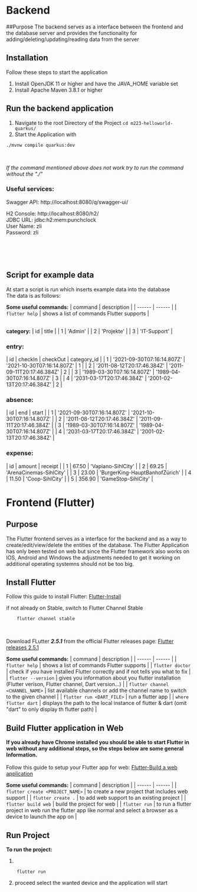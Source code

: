 # Backend

##Purpose
The backend serves as a interface between the frontend and the database server and provides the functionality for adding/deleting/updating/reading data from the server

## Installation
Follow these steps to start the application
1. Install OpenJDK 11 or higher and have the JAVA_HOME variable set 
2. Install Apache Maven 3.8.1 or higher

## Run the backend application
1. Navigate to the root Directory of the Project
`cd m223-helloworld-quarkus/`
2. Start the Application with 
```shell script
./mvnw compile quarkus:dev
```
<br/>

_If the command mentioned above does not work try to run the command without the "./"_

### Useful services:

Swagger API: http://localhost:8080/q/swagger-ui/

H2 Console: http://localhost:8080/h2/ <br/>
JDBC URL: jdbc:h2:mem:punchclock <br/>
User Name: zli <br/>
Password: zli

<br/>
<br/>
<br/>

## Script for example data
At start a script is run which inserts example data into the database <br/>
The data is as follows:
<br/>

**Some useful commands:**
| command | description |
| ------ | ------ |
| `flutter help` | shows a list of commands Flutter supports |
<br/>
<br/>

**category:**
| id | title |
| 1 | 'Admin' |
| 2 | 'Projekte' |
| 3 | 'IT-Support' |
<br/>

### entry:
| id | checkIn | checkOut | category_id |
| 1 | '2021-09-30T07:16:14.807Z' | '2021-10-30T07:16:14.807Z' | 1 |
| 2 | '2011-08-12T20:17:46.384Z' | '2011-09-11T20:17:46.384Z' | 2 |
| 3 | '1989-03-30T07:16:14.807Z' | '1989-04-30T07:16:14.807Z' | 3 |
| 4 | '2031-03-17T20:17:46.384Z' | '2001-02-13T20:17:46.384Z' | 2 |
### absence:
| id | end | start |
| 1 | '2021-09-30T07:16:14.807Z' | '2021-10-30T07:16:14.807Z' |
| 2 | '2011-08-12T20:17:46.384Z' | '2011-09-11T20:17:46.384Z' |
| 3 | '1989-03-30T07:16:14.807Z' | '1989-04-30T07:16:14.807Z' |
| 4 | '2031-03-17T20:17:46.384Z' | '2001-02-13T20:17:46.384Z' |
### expense:
| id | amount | receipt |
| 1 | 67.50 | 'Vapiano-SihlCity' |
| 2 | 69.25 | 'ArenaCinemas-SihlCity' |
| 3 | 23.00 | 'BurgerKing-HauptBanhofZürich' |
| 4 | 11.50 | 'Coop-SihlCity' |
| 5 | 356.90 | 'GameStop-SihlCity'  |


# Frontend (Flutter)
## Purpose
The Flutter frontend serves as a interface for the backend and as a way to create/edit/view/delete the entities of the database.
The Flutter Application has only been tested on web but since the Flutter framework also works on IOS, Android and Windows the adjustments needed to get it working on additional operating systemns should not be too big.

## Install Flutter
Follow this guide to install Flutter: 
[Flutter-Install](https://flutter.dev/docs/get-started/install)<br/>

if not already on Stable, switch to Flutter Channel Stable<br/>
```shell script
    flutter channel stable
```
<br/>

Download FLutter **_2.5.1_** from the official Flutter releases page: [Flutter releases 2.5.1](https://flutter.dev/docs/development/tools/sdk/releases)<br/>

**Some useful commands:**
| command | description |
| ------ | ------ |
| `flutter help` | shows a list of commands Flutter supports |
| `flutter doctor` | check if you have installed Flutter correctly and if not tells you what to fix |
| `flutter --version` | gives you information about you flutter installation (Flutter verison, Flutter channel, Dart version...) |
| `flutter channel <CHANNEL_NAME>` | list available channels or add the channel name to switch to the given channel |
| `flutter run <DART_FILE>` | run a flutter app |
| `where flutter dart` | displays the path to the local instance of flutter & dart (omit "dart" to only display th flutter path) |

## Build Flutter application in Web
**If you already have Chrome installed you should be able to start Flutter in web without any additional steps, so the steps below are some general Information.**
<br/>
<br/>
Follow this guide to setup your Flutter app for web: [Flutter-Build a web application](https://flutter.dev/docs/get-started/web)

**Some useful commands:**
| command | description |
| ------ | ------ |
| `flutter create <PROJECT_NAME>` | to create a new project that includes web support |
| `flutter create .` | to add web support to an existing project |
| `flutter build web` | build the project for web |
| `flutter run` | to run a flutter project in web run the flutter app like normal and select a browser as a device to launch the app on |

## Run Project
**To run the project:**

1. 
```shell script
    flutter run
```
2. proceed select the wanted device and the application will start
